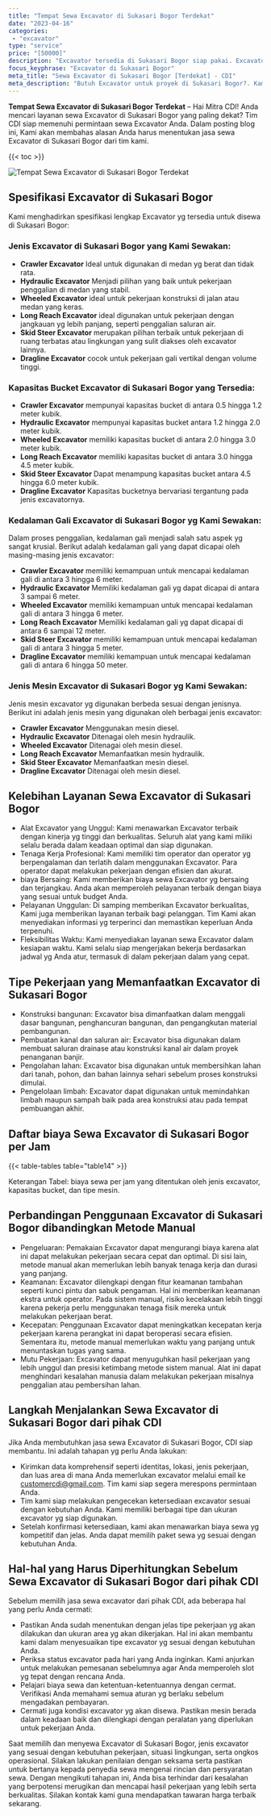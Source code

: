 ```yaml
---
title: "Tempat Sewa Excavator di Sukasari Bogor Terdekat"
date: "2023-04-16"
categories:
 - "excavator"
type: "service"
price: "[50000]"
description: "Excavator tersedia di Sukasari Bogor siap pakai. Excavator unggulan untuk proyek konstruksi yang membutuhkan peralatan profesional dengan performa optimal. Hubungi kami segera."
focus_keyphrase: "Excavator di Sukasari Bogor"
meta_title: "Sewa Excavator di Sukasari Bogor [Terdekat] - CDI"
meta_description: "Butuh Excavator untuk proyek di Sukasari Bogor?. Kami hadirkan Excavator berkualitas untuk menyelesaikan pekerjaan. Promo menarik tersedia."
---
```


**Tempat Sewa Excavator di Sukasari Bogor Terdekat** – Hai Mitra CDI! Anda mencari layanan sewa Excavator di Sukasari Bogor yang paling dekat? Tim CDI siap memenuhi permintaan sewa Excavator Anda. Dalam posting blog ini, Kami akan membahas alasan Anda harus menentukan jasa sewa Excavator di Sukasari Bogor dari tim kami.

{{< toc >}}

![Tempat Sewa Excavator di Sukasari Bogor Terdekat](/images/excavator/excavator-22.jpg)

## Spesifikasi Excavator di Sukasari Bogor

Kami menghadirkan spesifikasi lengkap Excavator yg tersedia untuk disewa di Sukasari Bogor:

### Jenis Excavator di Sukasari Bogor yang Kami Sewakan:

*   **Crawler Excavator** Ideal untuk digunakan di medan yg berat dan tidak rata.
*   **Hydraulic Excavator** Menjadi pilihan yang baik untuk pekerjaan penggalian di medan yang stabil.
*   **Wheeled Excavator** ideal untuk pekerjaan konstruksi di jalan atau medan yang keras.
*   **Long Reach Excavator** ideal digunakan untuk pekerjaan dengan jangkauan yg lebih panjang, seperti penggalian saluran air.
*   **Skid Steer Excavator** merupakan pilihan terbaik untuk pekerjaan di ruang terbatas atau lingkungan yang sulit diakses oleh excavator lainnya.
*   **Dragline Excavator** cocok untuk pekerjaan gali vertikal dengan volume tinggi.

### Kapasitas Bucket Excavator di Sukasari Bogor yang Tersedia:

*   **Crawler Excavator** mempunyai kapasitas bucket di antara 0.5 hingga 1.2 meter kubik.
*   **Hydraulic Excavator** mempunyai kapasitas bucket antara 1.2 hingga 2.0 meter kubik.
*   **Wheeled Excavator** memiliki kapasitas bucket di antara 2.0 hingga 3.0 meter kubik.
*   **Long Reach Excavator** memiliki kapasitas bucket di antara 3.0 hingga 4.5 meter kubik.
*   **Skid Steer Excavator** Dapat menampung kapasitas bucket antara 4.5 hingga 6.0 meter kubik.
*   **Dragline Excavator** Kapasitas bucketnya bervariasi tergantung pada jenis excavatornya.

### Kedalaman Gali Excavator di Sukasari Bogor yg Kami Sewakan:

Dalam proses penggalian, kedalaman gali menjadi salah satu aspek yg sangat krusial. Berikut adalah kedalaman gali yang dapat dicapai oleh masing-masing jenis excavator:

*   **Crawler Excavator** memiliki kemampuan untuk mencapai kedalaman gali di antara 3 hingga 6 meter.
*   **Hydraulic Excavator** Memiliki kedalaman gali yg dapat dicapai di antara 3 sampai 6 meter.
*   **Wheeled Excavator** memiliki kemampuan untuk mencapai kedalaman gali di antara 3 hingga 6 meter.
*   **Long Reach Excavator** Memiliki kedalaman gali yg dapat dicapai di antara 6 sampai 12 meter.
*   **Skid Steer Excavator** memiliki kemampuan untuk mencapai kedalaman gali di antara 3 hingga 5 meter.
*   **Dragline Excavator** memiliki kemampuan untuk mencapai kedalaman gali di antara 6 hingga 50 meter.

### Jenis Mesin Excavator di Sukasari Bogor yg Kami Sewakan:

Jenis mesin excavator yg digunakan berbeda sesuai dengan jenisnya. Berikut ini adalah jenis mesin yang digunakan oleh berbagai jenis excavator:

*   **Crawler Excavator** Menggunakan mesin diesel.
*   **Hydraulic Excavator** Ditenagai oleh mesin hydraulik.
*   **Wheeled Excavator** Ditenagai oleh mesin diesel.
*   **Long Reach Excavator** Memanfaatkan mesin hydraulik.
*   **Skid Steer Excavator** Memanfaatkan mesin diesel.
*   **Dragline Excavator** Ditenagai oleh mesin diesel.

## Kelebihan Layanan Sewa Excavator di Sukasari Bogor

*   Alat Excavator yang Unggul: Kami menawarkan Excavator terbaik dengan kinerja yg tinggi dan berkualitas. Seluruh alat yang kami miliki selalu berada dalam keadaan optimal dan siap digunakan.
*   Tenaga Kerja Profesional: Kami memiliki tim operator dan operator yg berpengalaman dan terlatih dalam menggunakan Excavator. Para operator dapat melakukan pekerjaan dengan efisien dan akurat.
*   biaya Bersaing: Kami memberikan biaya sewa Excavator yg bersaing dan terjangkau. Anda akan memperoleh pelayanan terbaik dengan biaya yang sesuai untuk budget Anda.
*   Pelayanan Unggulan: Di samping memberikan Excavator berkualitas, Kami juga memberikan layanan terbaik bagi pelanggan. Tim Kami akan menyediakan informasi yg terperinci dan memastikan keperluan Anda terpenuhi.
*   Fleksibilitas Waktu: Kami menyediakan layanan sewa Excavator dalam kesiapan waktu. Kami selalu siap mengerjakan bekerja berdasarkan jadwal yg Anda atur, termasuk di dalam pekerjaan dalam yang cepat.

## Tipe Pekerjaan yang Memanfaatkan Excavator di Sukasari Bogor

*   Konstruksi bangunan: Excavator bisa dimanfaatkan dalam menggali dasar bangunan, penghancuran bangunan, dan pengangkutan material pembangunan.
*   Pembuatan kanal dan saluran air: Excavator bisa digunakan dalam membuat saluran drainase atau konstruksi kanal air dalam proyek penanganan banjir.
*   Pengolahan lahan: Excavator bisa digunakan untuk membersihkan lahan dari tanah, pohon, dan bahan lainnya sehari sebelum proses konstruksi dimulai.
*   Pengelolaan limbah: Excavator dapat digunakan untuk memindahkan limbah maupun sampah baik pada area konstruksi atau pada tempat pembuangan akhir.

## Daftar biaya Sewa Excavator di Sukasari Bogor per Jam

{{< table-tables table="table14" >}}

Keterangan Tabel: biaya sewa per jam yang ditentukan oleh jenis excavator, kapasitas bucket, dan tipe mesin.

## Perbandingan Penggunaan Excavator di Sukasari Bogor dibandingkan Metode Manual

*   Pengeluaran: Pemakaian Excavator dapat mengurangi biaya karena alat ini dapat melakukan pekerjaan secara cepat dan optimal. Di sisi lain, metode manual akan memerlukan lebih banyak tenaga kerja dan durasi yang panjang.
*   Keamanan: Excavator dilengkapi dengan fitur keamanan tambahan seperti kunci pintu dan sabuk pengaman. Hal ini memberikan keamanan ekstra untuk operator. Pada sistem manual, risiko kecelakaan lebih tinggi karena pekerja perlu menggunakan tenaga fisik mereka untuk melakukan pekerjaan berat.
*   Kecepatan: Penggunaan Excavator dapat meningkatkan kecepatan kerja pekerjaan karena perangkat ini dapat beroperasi secara efisien. Sementara itu, metode manual memerlukan waktu yang panjang untuk menuntaskan tugas yang sama.
*   Mutu Pekerjaan: Excavator dapat menyuguhkan hasil pekerjaan yang lebih unggul dan presisi ketimbang metode sistem manual. Alat ini dapat menghindari kesalahan manusia dalam melakukan pekerjaan misalnya penggalian atau pembersihan lahan.

## Langkah Menjalankan Sewa Excavator di Sukasari Bogor dari pihak CDI

Jika Anda membutuhkan jasa sewa Excavator di Sukasari Bogor, CDI siap membantu. Ini adalah tahapan yg perlu Anda lakukan:

*   Kirimkan data komprehensif seperti identitas, lokasi, jenis pekerjaan, dan luas area di mana Anda memerlukan excavator melalui email ke customercdi@gmail.com. Tim kami siap segera merespons permintaan Anda.
*   Tim kami siap melakukan pengecekan ketersediaan excavator sesuai dengan kebutuhan Anda. Kami memiliki berbagai tipe dan ukuran excavator yg siap digunakan.
*   Setelah konfirmasi ketersediaan, kami akan menawarkan biaya sewa yg kompetitif dan jelas. Anda dapat memilih paket sewa yg sesuai dengan kebutuhan Anda.

## Hal-hal yang Harus Diperhitungkan Sebelum Sewa Excavator di Sukasari Bogor dari pihak CDI

Sebelum memilih jasa sewa excavator dari pihak CDI, ada beberapa hal yang perlu Anda cermati:

*   Pastikan Anda sudah menentukan dengan jelas tipe pekerjaan yg akan dilakukan dan ukuran area yg akan dikerjakan. Hal ini akan membantu kami dalam menyesuaikan tipe excavator yg sesuai dengan kebutuhan Anda.
*   Periksa status excavator pada hari yang Anda inginkan. Kami anjurkan untuk melakukan pemesanan sebelumnya agar Anda memperoleh slot yg tepat dengan rencana Anda.
*   Pelajari biaya sewa dan ketentuan-ketentuannya dengan cermat. Verifikasi Anda memahami semua aturan yg berlaku sebelum mengadakan pembayaran.
*   Cermati juga kondisi excavator yg akan disewa. Pastikan mesin berada dalam keadaan baik dan dilengkapi dengan peralatan yang diperlukan untuk pekerjaan Anda.

Saat memilih dan menyewa Excavator di Sukasari Bogor, jenis excavator yang sesuai dengan kebutuhan pekerjaan, situasi lingkungan, serta ongkos operasional. Silakan lakukan penilaian dengan seksama serta pastikan untuk bertanya kepada penyedia sewa mengenai rincian dan persyaratan sewa. Dengan mengikuti tahapan ini, Anda bisa terhindar dari kesalahan yang berpotensi merugikan dan mencapai hasil pekerjaan yang lebih serta berkualitas. Silakan kontak kami guna mendapatkan tawaran harga terbaik sekarang.